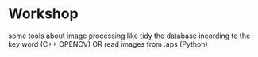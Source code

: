 # Workshop
some tools
about image processing
like tidy the database incording to the key word (C++ OPENCV) OR read images from .aps (Python)
